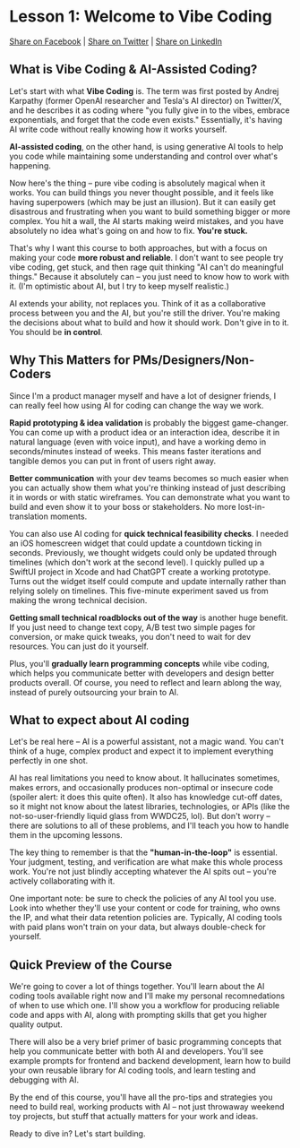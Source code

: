 # Lesson 1: Welcome to Vibe Coding

[Share on Facebook](https://www.facebook.com/sharer/sharer.php?u=https%3A//github.com/Troyanovsky/vibe-coding-guide/blob/main/en/Lesson_1_Intro.md) | [Share on Twitter](https://twitter.com/intent/tweet?text=https%3A//github.com/Troyanovsky/vibe-coding-guide/blob/main/en/Lesson_1_Intro.md) | [Share on LinkedIn](https://www.linkedin.com/shareArticle?mini=true&url=https%3A//twitter.com/intent/tweet?text=https%253A//github.com/Troyanovsky/vibe-coding-guide/blob/main/en/Lesson_1_Intro.md)

## What is Vibe Coding & AI-Assisted Coding?

Let's start with what **Vibe Coding** is. The term was first posted by Andrej Karpathy (former OpenAI researcher and Tesla's AI director) on Twitter/X, and he describes it as coding where "you fully give in to the vibes, embrace exponentials, and forget that the code even exists." Essentially, it's having AI write code without really knowing how it works yourself.

**AI-assisted coding**, on the other hand, is using generative AI tools to help you code while maintaining some understanding and control over what's happening.

Now here's the thing – pure vibe coding is absolutely magical when it works. You can build things you never thought possible, and it feels like having superpowers (which may be just an illusion). But it can easily get disastrous and frustrating when you want to build something bigger or more complex. You hit a wall, the AI starts making weird mistakes, and you have absolutely no idea what's going on and how to fix. **You're stuck.**

That's why I want this course to both approaches, but with a focus on making your code **more robust and reliable**. I don't want to see people try vibe coding, get stuck, and then rage quit thinking "AI can't do meaningful things." Because it absolutely can – you just need to know how to work with it. (I'm optimistic about AI, but I try to keep myself realistic.)

AI extends your ability, not replaces you. Think of it as a collaborative process between you and the AI, but you're still the driver. You're making the decisions about what to build and how it should work. Don't give in to it. You should be **in control**.

## Why This Matters for PMs/Designers/Non-Coders

Since I'm a product manager myself and have a lot of designer friends, I can really feel how using AI for coding can change the way we work.

**Rapid prototyping & idea validation** is probably the biggest game-changer. You can come up with a product idea or an interaction idea, describe it in natural language (even with voice input), and have a working demo in seconds/minutes instead of weeks. This means faster iterations and tangible demos you can put in front of users right away.

**Better communication** with your dev teams becomes so much easier when you can actually show them what you're thinking instead of just describing it in words or with static wireframes. You can demonstrate what you want to build and even show it to your boss or stakeholders. No more lost-in-translation moments.

You can also use AI coding for **quick technical feasibility checks**. I needed an iOS homescreen widget that could update a countdown ticking in seconds. Previously, we thought widgets could only be updated through timelines (which don't work at the second level). I quickly pulled up a SwiftUI project in Xcode and had ChatGPT create a working prototype. Turns out the widget itself could compute and update internally rather than relying solely on timelines. This five-minute experiment saved us from making the wrong technical decision.

**Getting small technical roadblocks out of the way** is another huge benefit. If you just need to change text copy, A/B test two simple pages for conversion, or make quick tweaks, you don't need to wait for dev resources. You can just do it yourself.

Plus, you'll **gradually learn programming concepts** while vibe coding, which helps you communicate better with developers and design better products overall. Of course, you need to reflect and learn ablong the way, instead of purely outsourcing your brain to AI.

## What to expect about AI coding

Let's be real here – AI is a powerful assistant, not a magic wand. You can't think of a huge, complex product and expect it to implement everything perfectly in one shot.

AI has real limitations you need to know about. It hallucinates sometimes, makes errors, and occasionally produces non-optimal or insecure code (spoiler alert: it does this quite often). It also has knowledge cut-off dates, so it might not know about the latest libraries, technologies, or APIs (like the not-so-user-friendly liquid glass from WWDC25, lol). But don't worry – there are solutions to all of these problems, and I'll teach you how to handle them in the upcoming lessons.

The key thing to remember is that the **"human-in-the-loop"** is essential. Your judgment, testing, and verification are what make this whole process work. You're not just blindly accepting whatever the AI spits out – you're actively collaborating with it.

One important note: be sure to check the policies of any AI tool you use. Look into whether they'll use your content or code for training, who owns the IP, and what their data retention policies are. Typically, AI coding tools with paid plans won't train on your data, but always double-check for yourself.

## Quick Preview of the Course

We're going to cover a lot of things together. You'll learn about the AI coding tools available right now and I'll make my personal recomnedations of when to use which one. I'll show you a workflow for producing reliable code and apps with AI, along with prompting skills that get you higher quality output.

There will also be a very brief primer of basic programming concepts that help you communicate better with both AI and developers. You'll see example prompts for frontend and backend development, learn how to build your own reusable library for AI coding tools, and learn testing and debugging with AI.

By the end of this course, you'll have all the pro-tips and strategies you need to build real, working products with AI – not just throwaway weekend toy projects, but stuff that actually matters for your work and ideas.

Ready to dive in? Let's start building.
